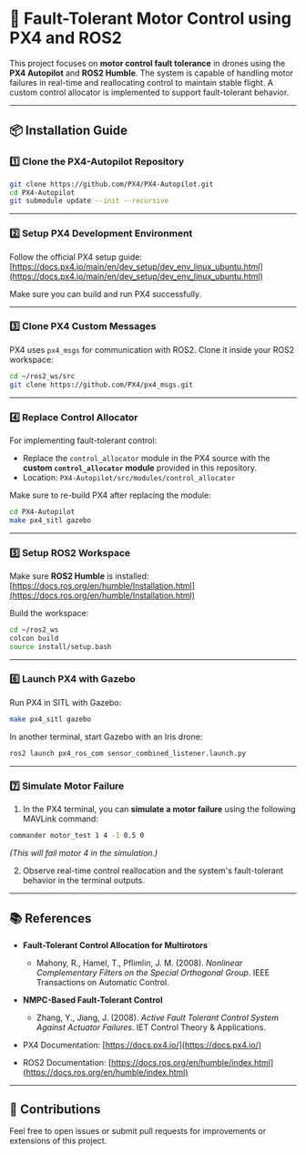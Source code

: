 # 🚁 Fault-Tolerant Motor Control using PX4 and ROS2

This project focuses on **motor control fault tolerance** in drones using the **PX4 Autopilot** and **ROS2 Humble**. The system is capable of handling motor failures in real-time and reallocating control to maintain stable flight. A custom control allocator is implemented to support fault-tolerant behavior.

---

## 📦 Installation Guide

### 1️⃣ Clone the PX4-Autopilot Repository
```bash
git clone https://github.com/PX4/PX4-Autopilot.git
cd PX4-Autopilot
git submodule update --init --recursive
```

---

### 2️⃣ Setup PX4 Development Environment

Follow the official PX4 setup guide:  
[https://docs.px4.io/main/en/dev_setup/dev_env_linux_ubuntu.html](https://docs.px4.io/main/en/dev_setup/dev_env_linux_ubuntu.html)

Make sure you can build and run PX4 successfully.

---

### 3️⃣ Clone PX4 Custom Messages

PX4 uses `px4_msgs` for communication with ROS2. Clone it inside your ROS2 workspace:

```bash
cd ~/ros2_ws/src
git clone https://github.com/PX4/px4_msgs.git
```

---

### 4️⃣ Replace Control Allocator

For implementing fault-tolerant control:
- Replace the `control_allocator` module in the PX4 source with the **custom `control_allocator` module** provided in this repository.
- Location: `PX4-Autopilot/src/modules/control_allocator`

Make sure to re-build PX4 after replacing the module:
```bash
cd PX4-Autopilot
make px4_sitl gazebo
```

---

### 5️⃣ Setup ROS2 Workspace

Make sure **ROS2 Humble** is installed:  
[https://docs.ros.org/en/humble/Installation.html](https://docs.ros.org/en/humble/Installation.html)

Build the workspace:
```bash
cd ~/ros2_ws
colcon build
source install/setup.bash
```

---

### 6️⃣ Launch PX4 with Gazebo

Run PX4 in SITL with Gazebo:
```bash
make px4_sitl gazebo
```

In another terminal, start Gazebo with an Iris drone:
```bash
ros2 launch px4_ros_com sensor_combined_listener.launch.py
```

---

### 7️⃣ Simulate Motor Failure

1. In the PX4 terminal, you can **simulate a motor failure** using the following MAVLink command:
```bash
commander motor_test 1 4 -1 0.5 0
```
*(This will fail motor 4 in the simulation.)*

2. Observe real-time control reallocation and the system's fault-tolerant behavior in the terminal outputs.

---

## 📚 References

- **Fault-Tolerant Control Allocation for Multirotors**
  - Mahony, R., Hamel, T., Pflimlin, J. M. (2008). *Nonlinear Complementary Filters on the Special Orthogonal Group*. IEEE Transactions on Automatic Control.
  
- **NMPC-Based Fault-Tolerant Control**
  - Zhang, Y., Jiang, J. (2008). *Active Fault Tolerant Control System Against Actuator Failures*. IET Control Theory & Applications.

- PX4 Documentation: [https://docs.px4.io/](https://docs.px4.io/)
- ROS2 Documentation: [https://docs.ros.org/en/humble/index.html](https://docs.ros.org/en/humble/index.html)

---

## 🤝 Contributions

Feel free to open issues or submit pull requests for improvements or extensions of this project.

